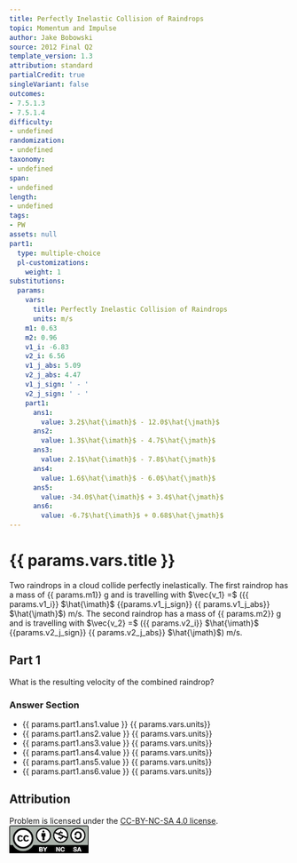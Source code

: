 ```yaml
---
title: Perfectly Inelastic Collision of Raindrops
topic: Momentum and Impulse
author: Jake Bobowski
source: 2012 Final Q2
template_version: 1.3
attribution: standard
partialCredit: true
singleVariant: false
outcomes:
- 7.5.1.3
- 7.5.1.4
difficulty:
- undefined
randomization:
- undefined
taxonomy:
- undefined
span:
- undefined
length:
- undefined
tags:
- PW
assets: null
part1:
  type: multiple-choice
  pl-customizations:
    weight: 1
substitutions:
  params:
    vars:
      title: Perfectly Inelastic Collision of Raindrops
      units: m/s
    m1: 0.63
    m2: 0.96
    v1_i: -6.83
    v2_i: 6.56
    v1_j_abs: 5.09
    v2_j_abs: 4.47
    v1_j_sign: ' - '
    v2_j_sign: ' - '
    part1:
      ans1:
        value: 3.2$\hat{\imath}$ - 12.0$\hat{\jmath}$
      ans2:
        value: 1.3$\hat{\imath}$ - 4.7$\hat{\jmath}$
      ans3:
        value: 2.1$\hat{\imath}$ - 7.8$\hat{\jmath}$
      ans4:
        value: 1.6$\hat{\imath}$ - 6.0$\hat{\jmath}$
      ans5:
        value: -34.0$\hat{\imath}$ + 3.4$\hat{\jmath}$
      ans6:
        value: -6.7$\hat{\imath}$ + 0.68$\hat{\jmath}$
---
```

# {{ params.vars.title }}
Two raindrops in a cloud collide perfectly inelastically. The first raindrop has a mass of {{ params.m1}} g and is travelling with $\vec{v_1} =$ ({{ params.v1_i}} $\hat{\imath}$ {{params.v1_j_sign}} {{ params.v1_j_abs}} $\hat{\jmath}$) m/s.
The second raindrop has a mass of {{ params.m2}} g and is travelling with $\vec{v_2} =$ ({{ params.v2_i}} $\hat{\imath}$ {{params.v2_j_sign}} {{ params.v2_j_abs}} $\hat{\jmath}$) m/s.

## Part 1

What is the resulting velocity of the combined raindrop?

### Answer Section

- {{ params.part1.ans1.value }} {{ params.vars.units}}
- {{ params.part1.ans2.value }} {{ params.vars.units}}
- {{ params.part1.ans3.value }} {{ params.vars.units}}
- {{ params.part1.ans4.value }} {{ params.vars.units}}
- {{ params.part1.ans5.value }} {{ params.vars.units}}
- {{ params.part1.ans6.value }} {{ params.vars.units}}

## Attribution

Problem is licensed under the [CC-BY-NC-SA 4.0 license](https://creativecommons.org/licenses/by-nc-sa/4.0/).<br> ![The Creative Commons 4.0 license requiring attribution-BY, non-commercial-NC, and share-alike-SA license.](https://raw.githubusercontent.com/firasm/bits/master/by-nc-sa.png)